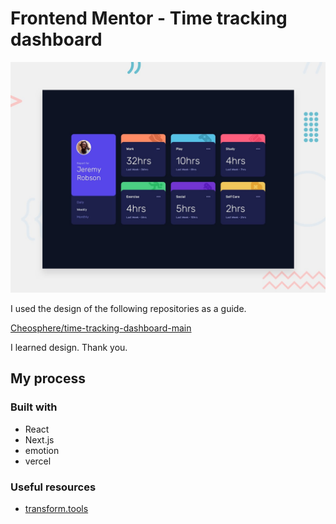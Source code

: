 # Frontend Mentor - Time tracking dashboard

![Design preview for the Time tracking dashboard coding challenge](./design/desktop-preview.jpg)

I used the design of the following repositories as a guide.

[Cheosphere/time-tracking-dashboard-main](https://github.com/Cheosphere/time-tracking-dashboard-main)

I learned design. Thank you.

## My process

### Built with

- React
- Next.js
- emotion
- vercel

### Useful resources

- [transform.tools](https://transform.tools/json-to-typescript)

